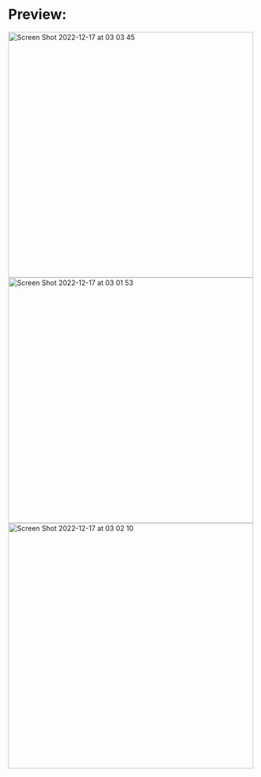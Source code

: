 # Preview:
<img width="500" alt="Screen Shot 2022-12-17 at 03 03 45" src="https://user-images.githubusercontent.com/69543583/208238617-d1d027d9-4f78-4243-9280-8c2999487bbc.png">
<img width="500" alt="Screen Shot 2022-12-17 at 03 01 53" src="https://user-images.githubusercontent.com/69543583/208238622-1950783f-1276-45e6-8e27-837b548f0763.png">
<img width="500" alt="Screen Shot 2022-12-17 at 03 02 10" src="https://user-images.githubusercontent.com/69543583/208238626-acd39dbe-b777-4907-b5b7-fb44e382b71e.png">
